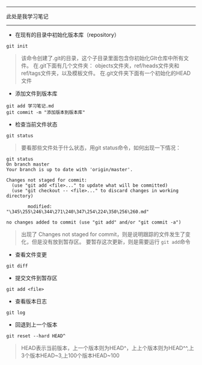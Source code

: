  ***
 此处是我学习笔记
 ***
 
- 在现有的目录中初始化版本库（repository）
```shell
git init
```
> 该命令创建了.git的目录，这个子目录里面包含你初始化GIt仓库中所有文件。
> 在.git下面有几个文件夹： objects文件夹，ref/heads文件夹和ref/tags文件夹，以及模板文件。
> 在.git文件夹下面有一个初始化的HEAD文件

- 添加文件到版本库
```shell
git add 学习笔记.md
git commit -m "添加版本到版本库"
```


- 检查当前文件状态
```shell
git status
```
> 要看那些文件处于什么状态，用git status命令，如何出现一下情况：
```shell
git status
On branch master
Your branch is up to date with 'origin/master'.

Changes not staged for commit:
  (use "git add <file>..." to update what will be committed)
  (use "git checkout -- <file>..." to discard changes in working directory)

        modified:   "\345\255\246\344\271\240\347\254\224\350\256\260.md"

no changes added to commit (use "git add" and/or "git commit -a")
```
> 出现了 Changes not staged for commit，则是说明跟踪的文件发生了变化，但是没有放到暂存区。
> 要暂存这次更新，则是需要运行 ```git add```命令


- 查看文件变更
```shell
git diff
```


- 提交文件到暂存区
```shell
git add <file>
```


- 查看版本日志
```shell
git log
```


- 回退到上一个版本
```shell
git reset --hard HEAD^
```
>  HEAD表示当前版本，上一个版本则为HEAD^，上上个版本则为HEAD^^,上3个版本HEAD~3,上100个版本HEAD~100